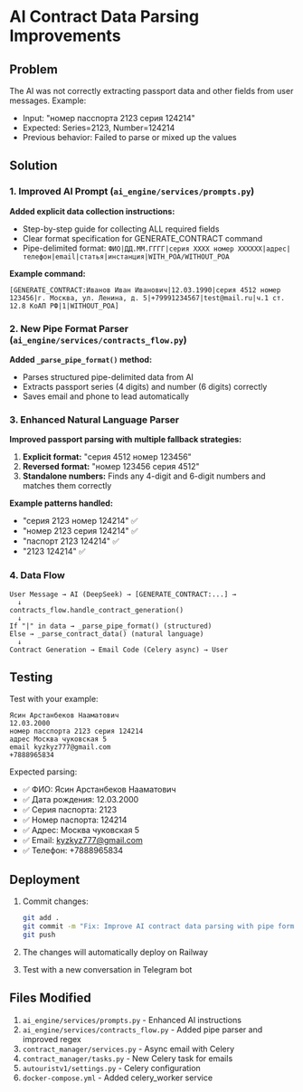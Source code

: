 # AI Contract Data Parsing Improvements

## Problem
The AI was not correctly extracting passport data and other fields from user messages. Example:
- Input: "номер пасспорта 2123 серия 124214"
- Expected: Series=2123, Number=124214
- Previous behavior: Failed to parse or mixed up the values

## Solution

### 1. Improved AI Prompt (`ai_engine/services/prompts.py`)

**Added explicit data collection instructions:**
- Step-by-step guide for collecting ALL required fields
- Clear format specification for GENERATE_CONTRACT command
- Pipe-delimited format: `ФИО|ДД.ММ.ГГГГ|серия ХХХХ номер ХХХХХХ|адрес|телефон|email|статья|инстанция|WITH_POA/WITHOUT_POA`

**Example command:**
```
[GENERATE_CONTRACT:Иванов Иван Иванович|12.03.1990|серия 4512 номер 123456|г. Москва, ул. Ленина, д. 5|+79991234567|test@mail.ru|ч.1 ст. 12.8 КоАП РФ|1|WITHOUT_POA]
```

### 2. New Pipe Format Parser (`ai_engine/services/contracts_flow.py`)

**Added `_parse_pipe_format()` method:**
- Parses structured pipe-delimited data from AI
- Extracts passport series (4 digits) and number (6 digits) correctly
- Saves email and phone to lead automatically

### 3. Enhanced Natural Language Parser

**Improved passport parsing with multiple fallback strategies:**

1. **Explicit format:** "серия 4512 номер 123456"
2. **Reversed format:** "номер 123456 серия 4512"
3. **Standalone numbers:** Finds any 4-digit and 6-digit numbers and matches them correctly

**Example patterns handled:**
- "серия 2123 номер 124214" ✅
- "номер 2123 серия 124214" ✅
- "паспорт 2123 124214" ✅
- "2123 124214" ✅

### 4. Data Flow

```
User Message → AI (DeepSeek) → [GENERATE_CONTRACT:...] → 
  ↓
contracts_flow.handle_contract_generation()
  ↓
If "|" in data → _parse_pipe_format() (structured)
Else → _parse_contract_data() (natural language)
  ↓
Contract Generation → Email Code (Celery async) → User
```

## Testing

Test with your example:
```
Ясин Арстанбеков Нааматович
12.03.2000
номер пасспорта 2123 серия 124214
адрес Москва чуковская 5
email kyzkyz777@gmail.com
+7888965834
```

Expected parsing:
- ✅ ФИО: Ясин Арстанбеков Нааматович
- ✅ Дата рождения: 12.03.2000
- ✅ Серия паспорта: 2123
- ✅ Номер паспорта: 124214
- ✅ Адрес: Москва чуковская 5
- ✅ Email: kyzkyz777@gmail.com
- ✅ Телефон: +7888965834

## Deployment

1. Commit changes:
   ```bash
   git add .
   git commit -m "Fix: Improve AI contract data parsing with pipe format and enhanced regex"
   git push
   ```

2. The changes will automatically deploy on Railway

3. Test with a new conversation in Telegram bot

## Files Modified

1. `ai_engine/services/prompts.py` - Enhanced AI instructions
2. `ai_engine/services/contracts_flow.py` - Added pipe parser and improved regex
3. `contract_manager/services.py` - Async email with Celery
4. `contract_manager/tasks.py` - New Celery task for emails
5. `autouristv1/settings.py` - Celery configuration
6. `docker-compose.yml` - Added celery_worker service
